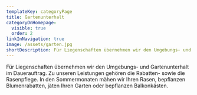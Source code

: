 ```yaml
---
templateKey: categoryPage
title: Gartenunterhalt
categoryOnHomepage:
  visible: true
  order: 2
linkInNavigation: true
image: /assets/garten.jpg
shortDescription: Für Liegenschaften übernehmen wir den Umgebungs- und Gartenunterhalt im Dauerauftrag. Zu unseren Leistungen gehören die Rabatten- sowie die Rasenpflege.
---
```


Für Liegenschaften übernehmen wir den Umgebungs- und Gartenunterhalt im Dauerauftrag. Zu unseren Leistungen gehören die Rabatten- sowie die Rasenpflege. In den Sommermonaten mähen wir Ihren Rasen, bepflanzen Blumenrabatten, jäten Ihren Garten oder bepflanzen Balkonkästen.
